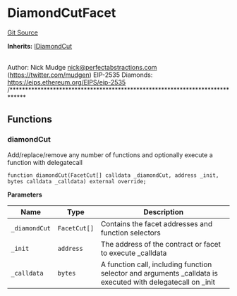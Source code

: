 # DiamondCutFacet
[Git Source](https://github.com/G7DAO/protocol/blob/874893f46ced0a2b968b4e0f586d9ae4b81435ce/contracts/utils/diamonds/contracts/facets/DiamondCutFacet.sol)

**Inherits:**
[IDiamondCut](/contracts/utils/diamonds/contracts/interfaces/IDiamondCut.sol/interface.IDiamondCut.md)

\
Author: Nick Mudge <nick@perfectabstractions.com> (https://twitter.com/mudgen)
EIP-2535 Diamonds: https://eips.ethereum.org/EIPS/eip-2535
/*****************************************************************************


## Functions
### diamondCut

Add/replace/remove any number of functions and optionally execute
a function with delegatecall


```solidity
function diamondCut(FacetCut[] calldata _diamondCut, address _init, bytes calldata _calldata) external override;
```
**Parameters**

|Name|Type|Description|
|----|----|-----------|
|`_diamondCut`|`FacetCut[]`|Contains the facet addresses and function selectors|
|`_init`|`address`|The address of the contract or facet to execute _calldata|
|`_calldata`|`bytes`|A function call, including function selector and arguments _calldata is executed with delegatecall on _init|


